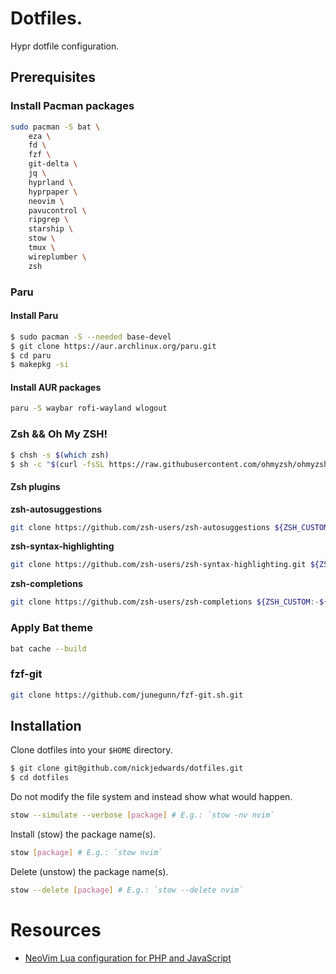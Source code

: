 # Dotfiles.

Hypr dotfile configuration.

## Prerequisites

### Install Pacman packages

```bash
sudo pacman -S bat \
    eza \
    fd \
    fzf \
    git-delta \
    jq \
    hyprland \
    hyprpaper \
    neovim \
    pavucontrol \
    ripgrep \
    starship \
    stow \
    tmux \
    wireplumber \
    zsh
```

### Paru

#### Install Paru

```bash
$ sudo pacman -S --needed base-devel
$ git clone https://aur.archlinux.org/paru.git
$ cd paru
$ makepkg -si
```

#### Install AUR packages

```bash
paru -S waybar rofi-wayland wlogout
```

### Zsh && Oh My ZSH!

```bash
$ chsh -s $(which zsh)
$ sh -c "$(curl -fsSL https://raw.githubusercontent.com/ohmyzsh/ohmyzsh/master/tools/install.sh)"
```

#### Zsh plugins

**zsh-autosuggestions**

```bash
git clone https://github.com/zsh-users/zsh-autosuggestions ${ZSH_CUSTOM:-~/.oh-my-zsh/custom}/plugins/zsh-autosuggestions
```

**zsh-syntax-highlighting**

```bash
git clone https://github.com/zsh-users/zsh-syntax-highlighting.git ${ZSH_CUSTOM:-~/.oh-my-zsh/custom}/plugins/zsh-syntax-highlighting
```

**zsh-completions**

```bash
git clone https://github.com/zsh-users/zsh-completions ${ZSH_CUSTOM:-${ZSH:-~/.oh-my-zsh}/custom}/plugins/zsh-completions
```

### Apply Bat theme

```bash
bat cache --build
```

### fzf-git

```bash
git clone https://github.com/junegunn/fzf-git.sh.git
```

## Installation

Clone dotfiles into your `$HOME` directory.

```bash
$ git clone git@github.com/nickjedwards/dotfiles.git
$ cd dotfiles
```

Do not modify the file system and instead show what would happen.

```bash
stow --simulate --verbose [package] # E.g.: `stow -nv nvim`
```

Install (stow) the package name(s).

```bash
stow [package] # E.g.: `stow nvim`
```

Delete (unstow) the package name(s).

```bash
stow --delete [package] # E.g.: `stow --delete nvim`
```

# Resources

- [NeoVim Lua configuration for PHP and JavaScript](https://marioyepes.com/blog/neovim-ide-with-lua-for-web-development/)

